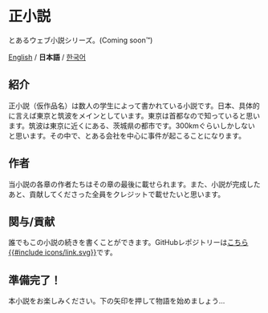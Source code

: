 # 正小説
とあるウェブ小説シリーズ。(Coming soon™)

[English](Introduction.md) / **日本語** / [한국어](소개_안내.md)

## 紹介
 正小説（仮作品名）は数人の学生によって書かれている小説です。日本、具体的に言えば東京と筑波をメインとしています。東京は首都なので知っていると思います。筑波は東京に近くにある、茨城県の都市です。300kmぐらいしかしないと思います。その中で、とある会社を中心に事件が起こることになります。
 
## 作者
 当小説の各章の作者たちはその章の最後に載せられます。また、小説が完成したあと、貢献してくださった全員をクレジットで載せたいと思います。
  
## 関与/貢献
 誰でもこの小説の続きを書くことができます。GitHubレポジトリーは[こちら{{#include icons/link.svg}}](https://github.com/sjkim04/seishousetsu)です。

## 準備完了！
本小説をお楽しみください。下の矢印を押して物語を始めましょう…
